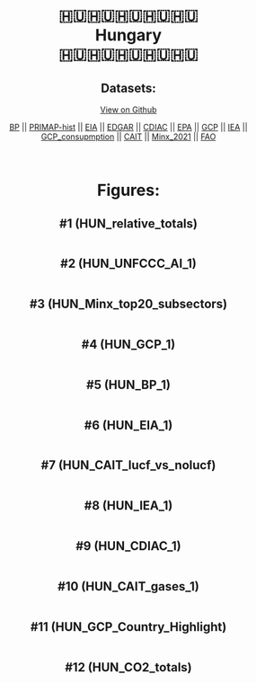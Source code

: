 
<center>
<h1 align="center">
🇭🇺🇭🇺🇭🇺🇭🇺🇭🇺
<br>
Hungary
<br>
🇭🇺🇭🇺🇭🇺🇭🇺🇭🇺
</h1>
<h2>Datasets:</h2>
<p><a href="https://github.com/dquintani/GreenhouseData/tree/master/country_data/HUN_Hungary/data">View on Github</a>
<br></p><p><a href="data/HUN_BP.csv">BP</a> || <a href="data/HUN_PRIMAP-hist.csv">PRIMAP-hist</a> || <a href="data/HUN_EIA.csv">EIA</a> || <a href="data/HUN_EDGAR.csv">EDGAR</a> || <a href="data/HUN_CDIAC.csv">CDIAC</a> || <a href="data/HUN_EPA.csv">EPA</a> || <a href="data/HUN_GCP.csv">GCP</a> || <a href="data/HUN_IEA.csv">IEA</a> || <a href="data/HUN_GCP_consupmption.csv">GCP_consupmption</a> || <a href="data/HUN_CAIT.csv">CAIT</a> || <a href="data/HUN_Minx_2021.csv">Minx_2021</a> || <a href="data/HUN_FAO.csv">FAO</a></p><p><br></p>
<h1>Figures:</h1><h2>#1 (HUN_relative_totals)</h2>
<p><img alt="" src="figures/HUN_relative_totals.png" /></p><h2>#2 (HUN_UNFCCC_AI_1)</h2>
<p><img alt="" src="figures/HUN_UNFCCC_AI_1.png" /></p><h2>#3 (HUN_Minx_top20_subsectors)</h2>
<p><img alt="" src="figures/HUN_Minx_top20_subsectors.png" /></p><h2>#4 (HUN_GCP_1)</h2>
<p><img alt="" src="figures/HUN_GCP_1.png" /></p><h2>#5 (HUN_BP_1)</h2>
<p><img alt="" src="figures/HUN_BP_1.png" /></p><h2>#6 (HUN_EIA_1)</h2>
<p><img alt="" src="figures/HUN_EIA_1.png" /></p><h2>#7 (HUN_CAIT_lucf_vs_nolucf)</h2>
<p><img alt="" src="figures/HUN_CAIT_lucf_vs_nolucf.png" /></p><h2>#8 (HUN_IEA_1)</h2>
<p><img alt="" src="figures/HUN_IEA_1.png" /></p><h2>#9 (HUN_CDIAC_1)</h2>
<p><img alt="" src="figures/HUN_CDIAC_1.png" /></p><h2>#10 (HUN_CAIT_gases_1)</h2>
<p><img alt="" src="figures/HUN_CAIT_gases_1.png" /></p><h2>#11 (HUN_GCP_Country_Highlight)</h2>
<p><img alt="" src="figures/HUN_GCP_Country_Highlight.png" /></p><h2>#12 (HUN_CO2_totals)</h2>
<p><img alt="" src="figures/HUN_CO2_totals.png" /></p>